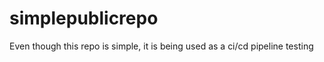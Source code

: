 # simplepublicrepo
<p>Even though this repo is simple, it is being used as a ci/cd pipeline testing</p>
